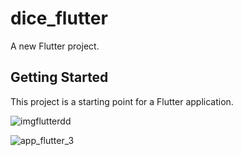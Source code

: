 # dice_flutter

A new Flutter project.

## Getting Started

This project is a starting point for a Flutter application.

![imgflutterdd](https://user-images.githubusercontent.com/50750571/215939812-e1c4daef-1c7c-4988-ba7f-eefe2dd1bc6d.png)

![app_flutter_3](https://user-images.githubusercontent.com/50750571/215939795-7c4815ae-31a2-45bf-8ec0-6506fbce2c85.gif)
